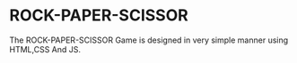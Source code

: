 # ROCK-PAPER-SCISSOR
The ROCK-PAPER-SCISSOR Game is designed in very simple manner using HTML,CSS And JS.
